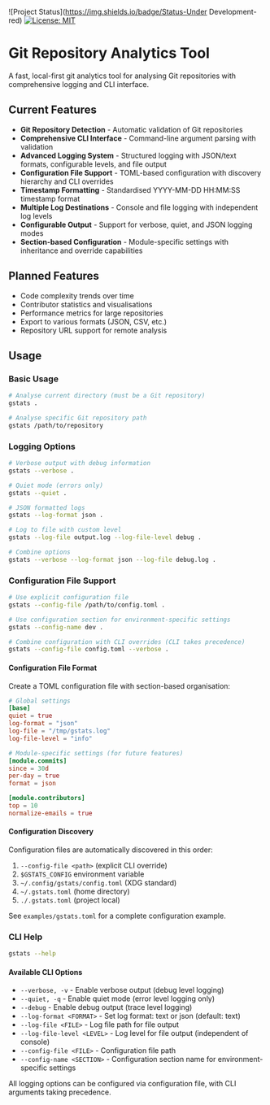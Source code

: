 ![Project Status](https://img.shields.io/badge/Status-Under Development-red)
[![License: MIT](https://img.shields.io/badge/License-MIT-yellow.svg)](LICENSE.md)
# Git Repository Analytics Tool
A fast, local-first git analytics tool for analysing Git repositories with comprehensive logging and CLI interface.

## Current Features
- **Git Repository Detection** - Automatic validation of Git repositories
- **Comprehensive CLI Interface** - Command-line argument parsing with validation
- **Advanced Logging System** - Structured logging with JSON/text formats, configurable levels, and file output
- **Configuration File Support** - TOML-based configuration with discovery hierarchy and CLI overrides
- **Timestamp Formatting** - Standardised YYYY-MM-DD HH:MM:SS timestamp format
- **Multiple Log Destinations** - Console and file logging with independent log levels
- **Configurable Output** - Support for verbose, quiet, and JSON logging modes
- **Section-based Configuration** - Module-specific settings with inheritance and override capabilities

## Planned Features
- Code complexity trends over time
- Contributor statistics and visualisations
- Performance metrics for large repositories
- Export to various formats (JSON, CSV, etc.)
- Repository URL support for remote analysis

## Usage

### Basic Usage
```bash
# Analyse current directory (must be a Git repository)
gstats .

# Analyse specific Git repository path
gstats /path/to/repository
```

### Logging Options
```bash
# Verbose output with debug information
gstats --verbose .

# Quiet mode (errors only)
gstats --quiet .

# JSON formatted logs
gstats --log-format json .

# Log to file with custom level
gstats --log-file output.log --log-file-level debug .

# Combine options
gstats --verbose --log-format json --log-file debug.log .
```

### Configuration File Support
```bash
# Use explicit configuration file
gstats --config-file /path/to/config.toml .

# Use configuration section for environment-specific settings
gstats --config-name dev .

# Combine configuration with CLI overrides (CLI takes precedence)
gstats --config-file config.toml --verbose .
```

#### Configuration File Format
Create a TOML configuration file with section-based organisation:

```toml
# Global settings
[base]
quiet = true
log-format = "json"
log-file = "/tmp/gstats.log"
log-file-level = "info"

# Module-specific settings (for future features)
[module.commits]
since = 30d
per-day = true
format = json

[module.contributors]
top = 10
normalize-emails = true
```

#### Configuration Discovery
Configuration files are automatically discovered in this order:
1. `--config-file <path>` (explicit CLI override)
2. `$GSTATS_CONFIG` environment variable
3. `~/.config/gstats/config.toml` (XDG standard)
4. `~/.gstats.toml` (home directory)
5. `./.gstats.toml` (project local)

See `examples/gstats.toml` for a complete configuration example.

### CLI Help
```bash
gstats --help
```

#### Available CLI Options
- `--verbose, -v` - Enable verbose output (debug level logging)
- `--quiet, -q` - Enable quiet mode (error level logging only)
- `--debug` - Enable debug output (trace level logging)
- `--log-format <FORMAT>` - Set log format: text or json (default: text)
- `--log-file <FILE>` - Log file path for file output
- `--log-file-level <LEVEL>` - Log level for file output (independent of console)
- `--config-file <FILE>` - Configuration file path
- `--config-name <SECTION>` - Configuration section name for environment-specific settings

All logging options can be configured via configuration file, with CLI arguments taking precedence.
